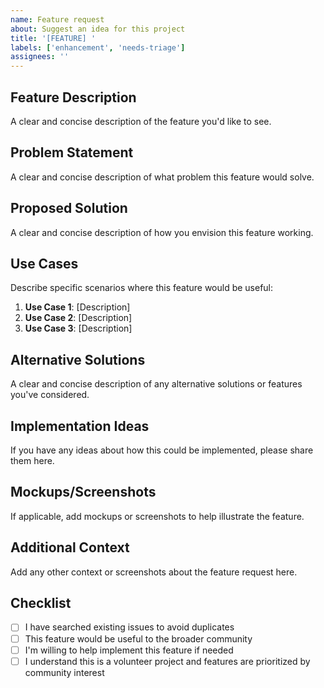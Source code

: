 ```yaml
---
name: Feature request
about: Suggest an idea for this project
title: '[FEATURE] '
labels: ['enhancement', 'needs-triage']
assignees: ''
---
```


## Feature Description
A clear and concise description of the feature you'd like to see.

## Problem Statement
A clear and concise description of what problem this feature would solve.

## Proposed Solution
A clear and concise description of how you envision this feature working.

## Use Cases
Describe specific scenarios where this feature would be useful:
1. **Use Case 1**: [Description]
2. **Use Case 2**: [Description]
3. **Use Case 3**: [Description]

## Alternative Solutions
A clear and concise description of any alternative solutions or features you've considered.

## Implementation Ideas
If you have any ideas about how this could be implemented, please share them here.

## Mockups/Screenshots
If applicable, add mockups or screenshots to help illustrate the feature.

## Additional Context
Add any other context or screenshots about the feature request here.

## Checklist
- [ ] I have searched existing issues to avoid duplicates
- [ ] This feature would be useful to the broader community
- [ ] I'm willing to help implement this feature if needed
- [ ] I understand this is a volunteer project and features are prioritized by community interest
